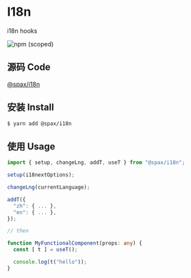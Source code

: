 # I18n

i18n hooks

![npm (scoped)](https://img.shields.io/npm/v/@spax/i18n?color=4caf50)

## 源码 Code

[@spax/i18n](https://github.com/crossjs/spax/tree/master/packages/i18n)

## 安装 Install

```bash
$ yarn add @spax/i18n
```

## 使用 Usage

```typescript
import { setup, changeLng, addT, useT } from "@spax/i18n";

setup(i18nextOptions);

changeLng(currentLanguage);

addT({
  "zh": { ... },
  "en": { ... },
});

// then

function MyFunctionalComponent(props: any) {
  const [ t ] = useT();

  console.log(t("hello"));
}
```
